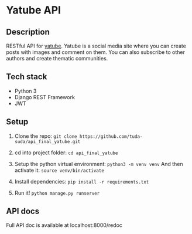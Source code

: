 # Yatube API

## Description
RESTful API for [yatube](https://github.com/tuda-suda/yatube). Yatube is a social media site where you can create posts with images and comment on them. You can also subscribe to other authors and create thematic communities.

## Tech stack
- Python 3
- Django REST Framework
- JWT

## Setup
1. Clone the repo:
`git clone https://github.com/tuda-suda/api_final_yatube.git`

2. cd into project folder:
`cd api_final_yatube`

3. Setup the python virtual environment:
`python3 -m venv venv`
And then activate it:
`source venv/bin/activate`  

4. Install dependencies:
`pip install -r requirements.txt`

5. Run it!
`python manage.py runserver`

## API docs
Full API doc is available at localhost:8000/redoc
